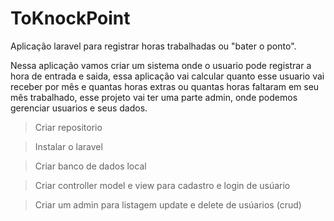 # ToKnockPoint
Aplicação laravel para registrar horas trabalhadas ou  "bater o ponto".

  Nessa aplicação vamos criar um sistema onde o usuario pode registrar a hora de entrada e saida, essa aplicação vai calcular quanto esse usuario vai receber por mês e quantas horas extras ou quantas horas faltaram em seu mês trabalhado, esse projeto vai ter uma parte admin, onde podemos gerenciar usuarios e seus dados.

> Criar repositorio

> Instalar o laravel

> Criar banco de dados local

> Criar controller model e view para cadastro e login de usúario

> Criar um admin para listagem update e delete de usúarios (crud)
